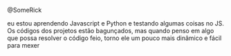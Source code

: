 @SomeRick

eu estou aprendendo Javascript e Python e testando algumas coisas no JS.
Os códigos dos projetos estão bagunçados, mas quando penso em algo que possa resolver o código feio, torno ele um pouco mais dinâmico e fácil para mexer
